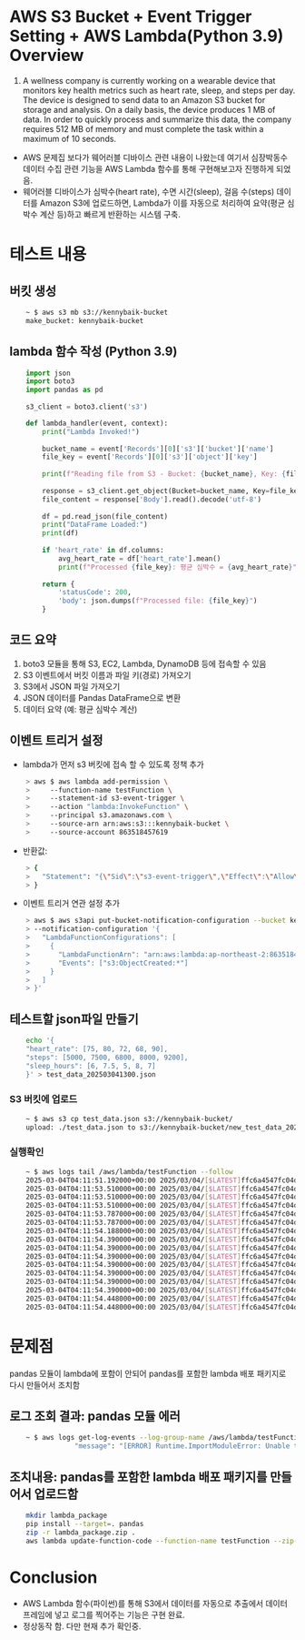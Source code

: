 # AWS S3 Bucket + Event Trigger Setting + AWS Lambda(Python 3.9) Overview
1. A wellness company is currently working on a wearable device that monitors key health metrics such as heart rate, sleep, and steps per day. 
The device is designed to send data to an Amazon S3 bucket for storage and analysis. 
On a daily basis, the device produces 1 MB of data. 
In order to quickly process and summarize this data, the company requires 512 MB of memory and must complete the task within a maximum of 10 seconds.

- AWS 문제집 보다가 웨어러블 디바이스 관련 내용이 나왔는데 여기서 심장박동수 데이터 수집 관련 기능을 AWS Lambda 함수를 통해 구현해보고자 진행하게 되었음.
- 웨어러블 디바이스가 심박수(heart rate), 수면 시간(sleep), 걸음 수(steps) 데이터를 Amazon S3에 업로드하면, Lambda가 이를 자동으로 처리하여 요약(평균 심박수 계산 등)하고 빠르게 반환하는 시스템 구축.

# 테스트 내용

## 버킷 생성
```bash
	~ $ aws s3 mb s3://kennybaik-bucket
	make_bucket: kennybaik-bucket
`````
## lambda 함수 작성 (Python 3.9)
```python
	import json
	import boto3
	import pandas as pd
	
	s3_client = boto3.client('s3')

	def lambda_handler(event, context):
		print("Lambda Invoked!")
	
		bucket_name = event['Records'][0]['s3']['bucket']['name']
		file_key = event['Records'][0]['s3']['object']['key']
	
		print(f"Reading file from S3 - Bucket: {bucket_name}, Key: {file_key}")
	
		response = s3_client.get_object(Bucket=bucket_name, Key=file_key)
		file_content = response['Body'].read().decode('utf-8')
	
		df = pd.read_json(file_content)
		print("DataFrame Loaded:")
		print(df)
	
		if 'heart_rate' in df.columns:
			avg_heart_rate = df['heart_rate'].mean()
			print(f"Processed {file_key}: 평균 심박수 = {avg_heart_rate}")
	
		return {
			'statusCode': 200,
			'body': json.dumps(f"Processed file: {file_key}")
		}
```
## 코드 요약
1. boto3 모듈을 통해 S3, EC2, Lambda, DynamoDB 등에 접속할 수 있음
1. S3 이벤트에서 버킷 이름과 파일 키(경로) 가져오기
2. S3에서 JSON 파일 가져오기
3. JSON 데이터를 Pandas DataFrame으로 변환
4. 데이터 요약 (예: 평균 심박수 계산)

## 이벤트 트리거 설정

- lambda가 먼저 s3 버킷에 접속 할 수 있도록 정책 추가
```bash	
	> aws $ aws lambda add-permission \
	>     --function-name testFunction \
	>     --statement-id s3-event-trigger \
	>     --action "lambda:InvokeFunction" \
	>     --principal s3.amazonaws.com \
	>     --source-arn arn:aws:s3:::kennybaik-bucket \
	>     --source-account 863518457619
```
- 반환값:
```bash
	> {
	> 	"Statement": "{\"Sid\":\"s3-event-trigger\",\"Effect\":\"Allow\",\"Principal\":{\"Service\":\"s3.amazonaws.com\"},\"Action\":\"lambda:InvokeFunction\",\"Resource\":\"arn:aws:lambda:ap-northeast-2:863518457619:function:testFunction\",\"Condition\":{\"StringEquals\":{\"AWS:SourceAccount\":\"863518457619\"},\"ArnLike\":{\"AWS:SourceArn\":\"arn:aws:s3:::kennybaik-bucket\"}}}"
	> }
```

- 이벤트 트리거 연관 설정 추가
```bash
	> aws $ aws s3api put-bucket-notification-configuration --bucket kennybaik-bucket \
	> --notification-configuration '{
	>   "LambdaFunctionConfigurations": [
	>     {
	>       "LambdaFunctionArn": "arn:aws:lambda:ap-northeast-2:863518457619:function:testFunction",
	>       "Events": ["s3:ObjectCreated:*"]
	>     }
	>   ]
	> }'
```

## 테스트할 json파일 만들기
```bash
	echo '{
	"heart_rate": [75, 80, 72, 68, 90],
	"steps": [5000, 7500, 6800, 8000, 9200],
	"sleep_hours": [6, 7.5, 5, 8, 7]
	}' > test_data_202503041300.json
```
### S3 버킷에 업로드
```bash
	~ $ aws s3 cp test_data.json s3://kennybaik-bucket/
	upload: ./test_data.json to s3://kennybaik-bucket/new_test_data_202503041315.json  
```
### 실행확인
```bash
	~ $ aws logs tail /aws/lambda/testFunction --follow
	2025-03-04T04:11:51.192000+00:00 2025/03/04/[$LATEST]ffc6a4547fc04dc0ac86384aa96ae1a0 INIT_START Runtime Version: python:3.9.v64        Runtime Version ARN: arn:aws:lambda:ap-northeast-2::runtime:57e9dce4a928fd5b7bc1015238a5bc8a9146f096d69571fa4219ed8a2e76bfdf
	2025-03-04T04:11:53.510000+00:00 2025/03/04/[$LATEST]ffc6a4547fc04dc0ac86384aa96ae1a0 START RequestId: 7075a371-eef7-4495-8c05-3775866ce91b Version: $LATEST
	2025-03-04T04:11:53.510000+00:00 2025/03/04/[$LATEST]ffc6a4547fc04dc0ac86384aa96ae1a0 Lambda Invoked!
	2025-03-04T04:11:53.510000+00:00 2025/03/04/[$LATEST]ffc6a4547fc04dc0ac86384aa96ae1a0 Reading file from S3 - Bucket: kennybaik-bucket, Key: new_test_data_202503041310.json
	2025-03-04T04:11:53.787000+00:00 2025/03/04/[$LATEST]ffc6a4547fc04dc0ac86384aa96ae1a0 /var/task/lambda_function.py:21: FutureWarning: Passing literal json to 'read_json' is deprecated and will be removed in a future version. To read from a literal string, wrap it in a 'StringIO' object.
	2025-03-04T04:11:53.787000+00:00 2025/03/04/[$LATEST]ffc6a4547fc04dc0ac86384aa96ae1a0 df = pd.read_json(file_content)
	2025-03-04T04:11:54.188000+00:00 2025/03/04/[$LATEST]ffc6a4547fc04dc0ac86384aa96ae1a0 DataFrame Loaded:
	2025-03-04T04:11:54.390000+00:00 2025/03/04/[$LATEST]ffc6a4547fc04dc0ac86384aa96ae1a0 heart_rate  steps  sleep_hours
	2025-03-04T04:11:54.390000+00:00 2025/03/04/[$LATEST]ffc6a4547fc04dc0ac86384aa96ae1a0 0          75   5000          6.0
	2025-03-04T04:11:54.390000+00:00 2025/03/04/[$LATEST]ffc6a4547fc04dc0ac86384aa96ae1a0 1          80   7500          7.5
	2025-03-04T04:11:54.390000+00:00 2025/03/04/[$LATEST]ffc6a4547fc04dc0ac86384aa96ae1a0 2          72   6800          5.0
	2025-03-04T04:11:54.390000+00:00 2025/03/04/[$LATEST]ffc6a4547fc04dc0ac86384aa96ae1a0 3          68   8000          8.0
	2025-03-04T04:11:54.390000+00:00 2025/03/04/[$LATEST]ffc6a4547fc04dc0ac86384aa96ae1a0 4          90   9200          7.0
	2025-03-04T04:11:54.390000+00:00 2025/03/04/[$LATEST]ffc6a4547fc04dc0ac86384aa96ae1a0 Processed new_test_data_202503041310.json: 평균 심박수 = 77.0
	2025-03-04T04:11:54.448000+00:00 2025/03/04/[$LATEST]ffc6a4547fc04dc0ac86384aa96ae1a0 END RequestId: 7075a371-eef7-4495-8c05-3775866ce91b
	2025-03-04T04:11:54.448000+00:00 2025/03/04/[$LATEST]ffc6a4547fc04dc0ac86384aa96ae1a0 REPORT RequestId: 7075a371-eef7-4495-8c05-3775866ce91b    Duration: 938.31 ms     Billed Duration: 939 ms Memory Size: 128 MB     Max Memory Used: 122 MB Init Duration: 2316.73 ms
````

# 문제점
pandas 모듈이 lambda에 포함이 안되어 pandas를 포함한 lambda 배포 패키지로 다시 만들어서 조치함

## 로그 조회 결과: pandas 모듈 에러
```bash
	~ $ aws logs get-log-events --log-group-name /aws/lambda/testFunction --log-stream-name "2025/03/04/[\$LATEST]1f1da03039bb42ae8d8d5008c99c0f85"
				"message": "[ERROR] Runtime.ImportModuleError: Unable to import module 'lambda_function': No module named 'pandas'\nTraceback (most recent call last):",
`````
## 조치내용: pandas를 포함한 lambda 배포 패키지를 만들어서 업로드함 	
```bash		
	mkdir lambda_package
	pip install --target=. pandas
	zip -r lambda_package.zip .
	aws lambda update-function-code --function-name testFunction --zip-file fileb://lambda_package.zip
```

# Conclusion
- AWS Lambda 함수(파이썬)를 통해 S3에서 데이터를 자동으로 추출에서 데이터 프레임에 넣고 로그를 찍어주는 기능은 구현 완료. 
- 정상동작 함. 다만 현재 추가 확인중.